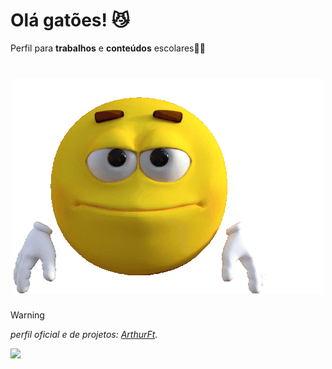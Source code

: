 # Olá gatões! 😼
Perfil para **trabalhos** e **conteúdos** escolares🏫📝
<h1 align="center">
    <img src="wave-joe.gif">
</h1>


> [!WARNING]
> <i>perfil oficial e de projetos: <a href="https://github.com/ArthurFt">ArthurFt</a>.</i>

<!-- > <i>perfil oficial e de projetos: <a href="https://github.com/ArthurFt">ArthurFt</a>.</i> -->

![](https://komarev.com/ghpvc/?username=blondescola&color=006bed)
